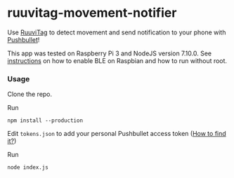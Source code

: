 # ruuvitag-movement-notifier

Use [RuuviTag](https://tag.ruuvi.com/) to detect movement and send
notification to your phone with [Pushbullet](https://www.pushbullet.com/)!

This app was tested on Raspberry Pi 3 and NodeJS version 7.10.0. See
[instructions](https://github.com/sandeepmistry/noble) on
how to enable BLE on Raspbian and how to run without root.

### Usage

Clone the repo.

Run
```
npm install --production
```

Edit ```tokens.json``` to add your personal Pushbullet
access token ([How to find it?](https://docs.pushbullet.com/#api-quick-start))

Run
```
node index.js
```
